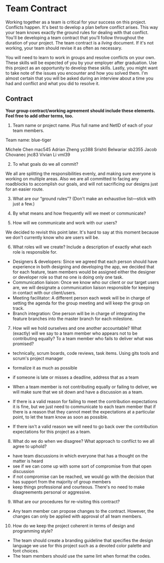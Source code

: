 # Team Contract

Working together as a team is critical for your success on this project. Conflicts happen. It's best to develop a plan before conflict arises. This way your team knows exactly the ground rules for dealing with that conflict. You'll be developing a team contract that you'll follow throughout the duration of your project. The team contract is a *living* document. If it's not working, your team should revise it as often as necessary.

You will need to learn to work in groups and resolve conflicts on your own. These skills will be expected of you by your employer after graduation. Use this project as an opportunity to develop these skills. Lastly, you might want to take note of the issues you encounter and how you solved them. I'm almost certain that you will be asked during an interview about a time you had and conflict and what you did to resolve it.

## Contract

**Your group contract/working agreement should include these elements. Feel free to add other terms, too.**

1. Team name or project name. Plus full name and NetID of each of your team members.

Team name: blue-tiger

Michele Chen mac545
Adrian Zheng yz388
Srishti Belwariar sb2355
Jacob Chovanec jnc83
Vivian Li vml39

2. To what goals do we all commit?

We all are splitting the responsibilities evenly, and making sure everyone is working on multiple areas. Also we are all committed to facing any roadblocks to accomplish our goals, and will not sacrificing our designs just for an easier route. 

3. What are our “ground rules”? (Don't make an exhaustive list—stick with just a few.)



4. By what means and how frequently will we meet or communicate?



5. How will we communicate and work with our users?

We decided to revisit this point later. It's hard to say at this moment because we don't currently know who are users will be.

6. What roles will we create? Include a description of exactly what each role is responsible for.

- Designers & developers: Since we agreed that each person should have experience in both designing and developing the app, we decided that for each feature, team members would be assigned either the designer or developer role so that no one is doing only one task. 
- Communication liaison: Once we know who our client or our target users are, we will designate a communication liaison responsible for keeping in contact with our client/users. 
- Meeting facilitator: A different person each week will be in charge of setting the agenda for the group meeting and will keep the group on track.
- Branch integration: One person will be in charge of integrating the feature branches into the master branch for each milestone.

7. How will we hold ourselves and one another accountable? What (exactly) will we say to a team member who appears not to be contributing equally? To a team member who fails to deliver what was promised?
- technically, scrum boards, code reviews, task items.  Using gits tools and scrum's project manager
- formalize it as much as possible
- if someone is late or misses a deadline, address that as a team

- When a team member is not contributing equally or failing to deliver, we will make sure that we sit down and have a discussion as a team.  
- If there is a valid reason for failing to meet the contribution expectations it is fine, but we just need to communicate to each team member that if there is a reason that they cannot meet the expectations at a particular point, to let the team know as soon as possible. 
- If there isn't a valid reason we will need to go back over the contribution expectations for this project as a team.


8. What do we do when we disagree? What approach to conflict to we all agree to uphold?
- have team discussions in which everyone that has a thought on the matter is heard
- see if we can come up with some sort of compromise from that open discussion
- if not compromise can be reached, we would go with the decision that has support from the majority of group members
- keep things professional and courteous.  There's no need to make disagreements personal or aggressive. 


9. What are our procedures for re-visiting this contract?
- Any team member can propose changes to the contract. However, the changes can only be applied with approval of all team members.


10. How do we keep the project coherent in terms of design and programming style?
- The team should create a branding guideline that specifies the design language we use for this project such as a devoted color palette and font choices.
- The team members should use the same lint when format the codes.



